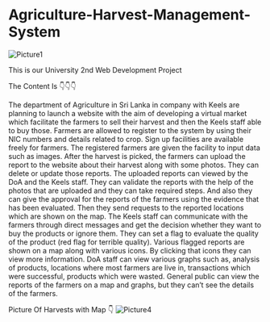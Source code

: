 # Agriculture-Harvest-Management-System
![Picture1](https://user-images.githubusercontent.com/67254246/133072266-42a634c5-e513-4702-8593-71f32e47ae66.jpg)

This is our University 2nd Web Development Project

The Content Is 👇👇👇


The department of Agriculture in Sri Lanka in company with Keels are planning to launch a website with the aim of developing a virtual market which facilitate the farmers to sell their harvest and then the Keels staff able to buy those. Farmers are allowed to register to the system by using their NIC numbers and details related to crop. Sign up facilities are available freely for farmers. 
The registered farmers are given the facility to input data such as images. After the harvest is picked, the farmers can upload the report to the website about their harvest along with some photos. They can delete or update those reports. The uploaded reports can viewed by the DoA and the Keels staff. They can validate the reports with the help of the photos that are uploaded and they can take required steps. And also they can give the approval for the reports of the farmers using the evidence that has been evaluated. Then they send requests to the reported locations which are shown on the map. The Keels staff can communicate with the farmers through direct messages and get the decision whether they want to buy the products or ignore them. They can set a flag to evaluate the quality of the product (red flag for terrible quality). Various flagged reports are shown on a map along with various icons. By clicking that icons they can view more information.
 DoA staff can view various graphs such as, analysis of products, locations where most farmers are live in, transactions which were successful, products which were wasted. General public can view the reports of the farmers on a map and graphs, but they can’t see the details of the farmers.  
 
 
 Picture Of Harvests with Map 👇 
![Picture4](https://user-images.githubusercontent.com/67254246/133073124-38ccf83f-31aa-4373-8db8-1739188b6e82.png)
